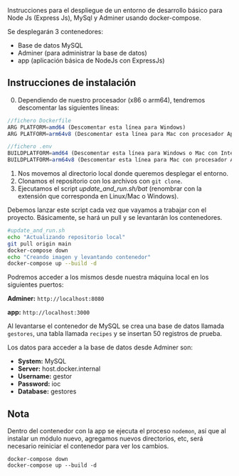 Instrucciones para el despliegue de un entorno de desarrollo básico para Node Js (Express Js), MySql y Adminer usando docker-compose.

Se desplegarán 3 contenedores:
- Base de datos MySQL
- Adminer (para administrar la base de datos)
- app (aplicación básica de NodeJs con ExpressJs)



## Instrucciones de instalación


0. Dependiendo de nuestro procesador (x86 o arm64), tendremos descomentar las siguientes líneas:


```js
//fichero Dockerfile
ARG PLATFORM=amd64 (Descomentar esta línea para Windows)
ARG PLATFORM=arm64v8 (Descomentar esta línea para Mac con procesador Apple Silicon)
```


```js
//fichero .env
BUILDPLATFORM=amd64 (Descomentar esta línea para Windows o Mac con Intel)
BUILDPLATFORM=arm64v8 (Descomentar esta línea para Mac con procesador Apple Silicon)
````

1. Nos movemos al directorio local donde queremos desplegar el entorno.
2. Clonamos el repositorio con los archivos con ```git clone```.
3. Ejecutamos el script *update_and_run.sh/bat* (renombrar con la extensión que corresponda en Linux/Mac o Windows).

Debemos lanzar este script cada vez que vayamos a trabajar con el proyecto. Básicamente, se hará un pull y se levantarán los contenedores.

```bash
#update_and_run.sh
echo "Actualizando repositorio local"
git pull origin main
docker-compose down
echo "Creando imagen y levantando contenedor"
docker-compose up --build -d 
```


Podremos acceder a los mismos desde nuestra máquina local en los siguientes puertos:

**Adminer:** ```http://localhost:8080```

**app:** ```http://localhost:3000```

Al levantarse el contenedor de MySQL se crea una base de datos llamada ```gestores```, una tabla llamada ```recipes``` y se insertan 50 registros de prueba.

Los datos para acceder a la base de datos desde Adminer son:


- **System:**	MySQL
- **Server:**	host.docker.internal
- **Username:** gestor
- **Password:** ioc
- **Database:** gestores

## Nota
Dentro del contenedor con la app se ejecuta el proceso ```nodemon```, así que al instalar un módulo nuevo, agregamos nuevos directorios, etc, será necesario reiniciar el contenedor para ver los cambios.

```docker
docker-compose down
docker-compose up --build -d 
```